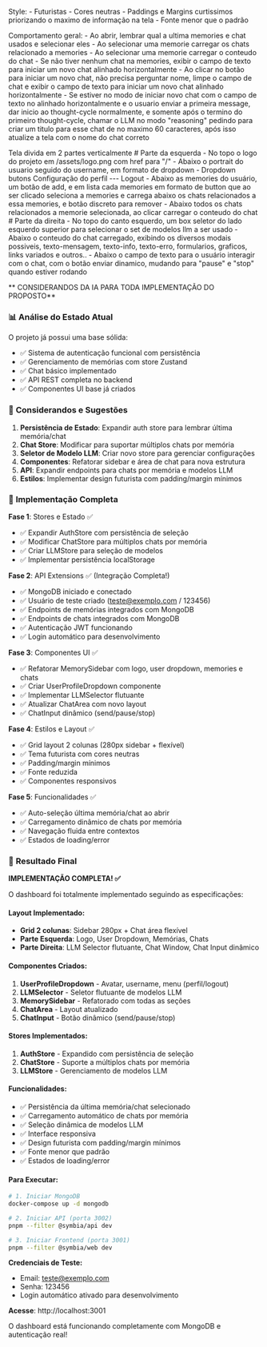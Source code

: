 



Style:
    - Futuristas
    - Cores neutras
    - Paddings e Margins curtissimos priorizando o maximo de informação na tela
    - Fonte menor que o padrão

Comportamento geral:
    - Ao abrir, lembrar qual a ultima memories e chat usados e selecionar eles
    - Ao selecionar uma memorie carregar os chats relacionado a memories
    - Ao selecionar uma memorie carregar o conteudo do chat
    - Se não tiver nenhum chat na memories, exibir o campo de texto para iniciar um novo chat alinhado horizontalmente
    - Ao clicar no botão para iniciar um novo chat, não precisa perguntar nome, limpe o campo de chat e exibir o campo de texto para iniciar um novo chat alinhado horizontalmente
    - Se estiver no modo de iniciar novo chat com o campo de texto no alinhado horizontalmente e o usuario enviar a primeira message, dar inicio ao thought-cycle normalmente, e somente após o termino do primeiro thought-cycle, chamar o LLM no modo "reasoning" pedindo para criar um titulo para esse chat de no maximo 60 caracteres, após isso atualize a tela com o nome do chat correto


Tela divida em 2 partes verticalmente
    # Parte da esquerda
        - No topo o logo do projeto em /assets/logo.png com href para "/"
        - Abaixo o portrait do usuario seguido do username, em formato de dropdown
            - Dropdown butons
                Configuração do perfil
                ---
                Logout
        - Abaixo as memories do usuário, um botão de add, e em lista cada memories em formato de button que ao ser clicado seleciona a memories e carrega abaixo os chats relacionados a essa memories, e botão discreto para remover
        - Abaixo todos os chats relacionados a memorie selecionada, ao clicar carregar o conteudo do chat
    # Parte da direita
        - No topo do canto esquerdo, um box seletor do lado esquerdo superior para selecionar o set de modelos llm a ser usado
        - Abaixo o conteudo do chat carregado, exibindo os diversos modais possiveis, texto-mensagem, texto-info, texto-erro, formularios, graficos, links variados e outros..
        - Abaixo o campo de texto para o usuário interagir com o chat, com o botão enviar dinamico, mudando para "pause" e "stop" quando estiver rodando

** CONSIDERANDOS DA IA PARA TODA IMPLEMENTAÇÃO DO PROPOSTO**

### 📊 **Análise do Estado Atual**
O projeto já possui uma base sólida:
- ✅ Sistema de autenticação funcional com persistência
- ✅ Gerenciamento de memórias com store Zustand
- ✅ Chat básico implementado
- ✅ API REST completa no backend
- ✅ Componentes UI base já criados

### 🔧 **Considerandos e Sugestões**
1. **Persistência de Estado**: Expandir auth store para lembrar última memória/chat
2. **Chat Store**: Modificar para suportar múltiplos chats por memória
3. **Seletor de Modelo LLM**: Criar novo store para gerenciar configurações
4. **Componentes**: Refatorar sidebar e área de chat para nova estrutura
5. **API**: Expandir endpoints para chats por memória e modelos LLM
6. **Estilos**: Implementar design futurista com padding/margin mínimos

### 🚀 **Implementação Completa**

**Fase 1**: Stores e Estado ✅
- ✅ Expandir AuthStore com persistência de seleção
- ✅ Modificar ChatStore para múltiplos chats por memória  
- ✅ Criar LLMStore para seleção de modelos
- ✅ Implementar persistência localStorage

**Fase 2**: API Extensions ✅ (Integração Completa!)
- ✅ MongoDB iniciado e conectado
- ✅ Usuário de teste criado (teste@exemplo.com / 123456)
- ✅ Endpoints de memórias integrados com MongoDB
- ✅ Endpoints de chats integrados com MongoDB
- ✅ Autenticação JWT funcionando
- ✅ Login automático para desenvolvimento

**Fase 3**: Componentes UI ✅
- ✅ Refatorar MemorySidebar com logo, user dropdown, memories e chats
- ✅ Criar UserProfileDropdown componente
- ✅ Implementar LLMSelector flutuante
- ✅ Atualizar ChatArea com novo layout
- ✅ ChatInput dinâmico (send/pause/stop)

**Fase 4**: Estilos e Layout ✅
- ✅ Grid layout 2 colunas (280px sidebar + flexível)
- ✅ Tema futurista com cores neutras
- ✅ Padding/margin mínimos
- ✅ Fonte reduzida
- ✅ Componentes responsivos

**Fase 5**: Funcionalidades ✅
- ✅ Auto-seleção última memória/chat ao abrir
- ✅ Carregamento dinâmico de chats por memória
- ✅ Navegação fluida entre contextos
- ✅ Estados de loading/error

### 🎯 **Resultado Final**

**IMPLEMENTAÇÃO COMPLETA! ✅**

O dashboard foi totalmente implementado seguindo as especificações:

#### **Layout Implementado:**
- **Grid 2 colunas**: Sidebar 280px + Chat área flexível
- **Parte Esquerda**: Logo, User Dropdown, Memórias, Chats
- **Parte Direita**: LLM Selector flutuante, Chat Window, Chat Input dinâmico

#### **Componentes Criados:**
1. **UserProfileDropdown** - Avatar, username, menu (perfil/logout)
2. **LLMSelector** - Seletor flutuante de modelos LLM
3. **MemorySidebar** - Refatorado com todas as seções
4. **ChatArea** - Layout atualizado
5. **ChatInput** - Botão dinâmico (send/pause/stop)

#### **Stores Implementados:**
1. **AuthStore** - Expandido com persistência de seleção
2. **ChatStore** - Suporte a múltiplos chats por memória
3. **LLMStore** - Gerenciamento de modelos LLM

#### **Funcionalidades:**
- ✅ Persistência da última memória/chat selecionado
- ✅ Carregamento automático de chats por memória
- ✅ Seleção dinâmica de modelos LLM
- ✅ Interface responsiva
- ✅ Design futurista com padding/margin mínimos
- ✅ Fonte menor que padrão
- ✅ Estados de loading/error

#### **Para Executar:**
```bash
# 1. Iniciar MongoDB
docker-compose up -d mongodb

# 2. Iniciar API (porta 3002)
pnpm --filter @symbia/api dev

# 3. Iniciar Frontend (porta 3001)
pnpm --filter @symbia/web dev
```

**Credenciais de Teste:**
- Email: teste@exemplo.com
- Senha: 123456
- Login automático ativado para desenvolvimento

**Acesse**: http://localhost:3001

O dashboard está funcionando completamente com MongoDB e autenticação real!